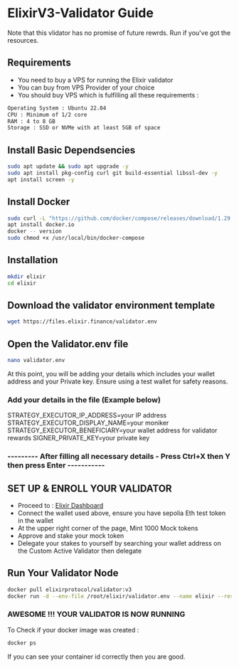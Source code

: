 # ElixirV3-Validator Guide

Note that this vlidator has no promise of future rewrds. Run if you've got the resources.

## Requirements

- You need to buy a VPS for running the Elixir validator
- You can buy from VPS Provider of your choice
- You should buy VPS which is fulfilling all these requirements : 
```bash
Operating System : Ubuntu 22.04
CPU : Minimum of 1/2 core
RAM : 4 to 8 GB
Storage : SSD or NVMe with at least 5GB of space
```

## Install Basic Dependsencies

```bash
sudo apt update && sudo apt upgrade -y
sudo apt install pkg-config curl git build-essential libssl-dev -y
apt install screen -y
```

## Install Docker

```bash
sudo curl -L "https://github.com/docker/compose/releases/download/1.29.2/docker-compose-$(uname -s)-$(uname -m)" -o /usr/local/bin/docker-compose
apt install docker.io
docker -- version
sudo chmod +x /usr/local/bin/docker-compose
```

## Installation

```bash
mkdir elixir
cd elixir
```
## Download the validator environment template

```bash
wget https://files.elixir.finance/validator.env
```

## Open the Validator.env file
```bash
nano validator.env
```

At this point, you will be adding your details which includes your wallet address and your Private key. Ensure using a test wallet for safety reasons. 

### Add your details in the file (Example below)

STRATEGY_EXECUTOR_IP_ADDRESS=your IP address
STRATEGY_EXECUTOR_DISPLAY_NAME=your moniker
STRATEGY_EXECUTOR_BENEFICIARY=your wallet address for validator rewards
SIGNER_PRIVATE_KEY=your private key

### --------- After filling all necessary details -  Press Ctrl+X then Y then press Enter -----------


## SET UP & ENROLL YOUR VALIDATOR

- Proceed to : [Elixir Dashboard](https://testnet-3.elixir.xyz/)
- Connect the wallet used above, ensure you have sepolia Eth test token in the wallet
- At the upper right corner of the page, Mint 1000 Mock tokens
- Approve and stake your mock token
- Delegate your stakes to yourself by searching your wallet address on the Custom Active Validator then delegate

## Run Your Validator Node

```bash
docker pull elixirprotocol/validator:v3
docker run -d --env-file /root/elixir/validator.env --name elixir --restart unless-stopped elixirprotocol/validator:v3
```

### AWESOME !!! YOUR VALIDATOR IS NOW RUNNING 

To Check if your docker image was created :
```bash
docker ps
```
If you can see your container id correctly then you are good.




